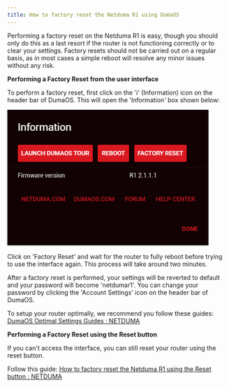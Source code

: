 ```yaml
---
title: How to factory reset the Netduma R1 using DumaOS
---
```


Performing a factory reset on the Netduma R1 is easy, though you should only do this as a last resort if the router is not functioning correctly or to clear your settings. Factory resets should not be carried out on a regular basis, as in most cases a simple reboot will resolve any minor issues without any risk.

**Performing a Factory Reset from the user interface**

To perform a factory reset, first click on the 'i' (Information) icon on the header bar of DumaOS. This will open the 'Information' box shown below:

![VZVQEr7vY30xmlq6rdalA8Bv5aLRZESUZA.png](factory-reset-r1-using-dumaos/VZVQEr7vY30xmlq6rdalA8Bv5aLRZESUZA.png)

Click on 'Factory Reset' and wait for the router to fully reboot before trying to use the interface again. This process will take around two minutes.

After a factory reset is performed, your settings will be reverted to default and your password will become 'netdumar1'. You can change your password by clicking the 'Account Settings' icon on the header bar of DumaOS.

To setup your router optimally, we recommend you follow these guides:  [DumaOS Optimal Settings Guides : NETDUMA](http://support.netduma.com/en/support/solutions/folders/16000090646)

**Performing a Factory Reset using the Reset button**

If you can't access the interface, you can still reset your router using the reset button.

Follow this guide: [How to factory reset the Netduma R1 using the Reset button : NETDUMA](https://netduma.freshdesk.com/en/support/solutions/articles/16000094903-how-to-reset-a-netduma-r1-using-the-reset-button)
